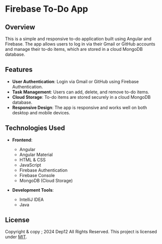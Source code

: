 # Firebase To-Do App

## Overview
This is a simple and responsive to-do application built using Angular and Firebase. The app allows users to log in via their Gmail or GitHub accounts and manage their to-do items, which are stored in a cloud MongoDB database.

## Features
- **User Authentication**: Login via Gmail or GitHub using Firebase Authentication.
- **Task Management**: Users can add, delete, and remove to-do items.
- **Cloud Storage**: To-do items are stored securely in a cloud MongoDB database.
- **Responsive Design**: The app is responsive and works well on both desktop and mobile devices.

## Technologies Used
- **Frontend**:
  - Angular
  - Angular Material
  - HTML & CSS
  - JavaScript
  - Firebase Authentication
  - Firebase Console
  - MongoDB (Cloud Storage)

- **Development Tools**:
  - IntelliJ IDEA
  - Java


## License
Copyright & copy ; 2024 Dep12 All Rights Reserved.
This project is licensed under [MIT](LICENSE.txt).
